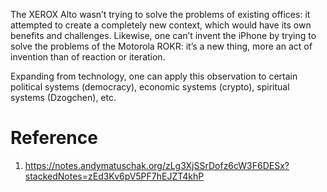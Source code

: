 The XEROX Alto wasn’t trying to solve the problems of existing offices: it attempted to create a completely new context, which would have its own benefits and challenges. Likewise, one can’t invent the iPhone by trying to solve the problems of the Motorola ROKR: it’s a new thing, more an act of invention than of reaction or iteration.

Expanding from technology, one can apply this observation to certain political systems (democracy), economic systems (crypto), spiritual systems (Dzogchen), etc.
# Reference
1. https://notes.andymatuschak.org/zLg3XjSSrDofz6cW3F6DESx?stackedNotes=zEd3Kv6pV5PF7hEJZT4khP 